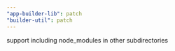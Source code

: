 ```yaml
---
"app-builder-lib": patch
"builder-util": patch
---
```


support including node_modules in other subdirectories
